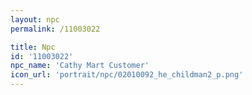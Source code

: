 ```yaml
---
layout: npc
permalink: /11003022

title: Npc
id: '11003022'
npc_name: 'Cathy Mart Customer'
icon_url: 'portrait/npc/02010092_he_childman2_p.png'
---
```

